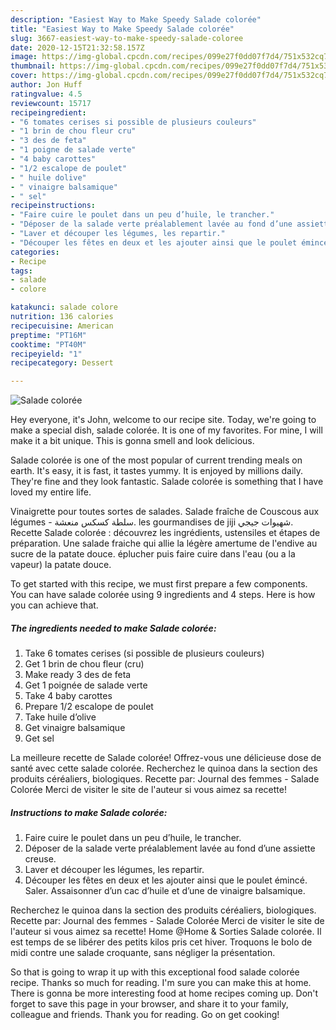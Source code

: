 ```yaml
---
description: "Easiest Way to Make Speedy Salade colorée"
title: "Easiest Way to Make Speedy Salade colorée"
slug: 3667-easiest-way-to-make-speedy-salade-coloree
date: 2020-12-15T21:32:58.157Z
image: https://img-global.cpcdn.com/recipes/099e27f0dd07f7d4/751x532cq70/salade-coloree-photo-principale-de-la-recette.jpg
thumbnail: https://img-global.cpcdn.com/recipes/099e27f0dd07f7d4/751x532cq70/salade-coloree-photo-principale-de-la-recette.jpg
cover: https://img-global.cpcdn.com/recipes/099e27f0dd07f7d4/751x532cq70/salade-coloree-photo-principale-de-la-recette.jpg
author: Jon Huff
ratingvalue: 4.5
reviewcount: 15717
recipeingredient:
- "6 tomates cerises si possible de plusieurs couleurs"
- "1 brin de chou fleur cru"
- "3 des de feta"
- "1 poigne de salade verte"
- "4 baby carottes"
- "1/2 escalope de poulet"
- " huile dolive"
- " vinaigre balsamique"
- " sel"
recipeinstructions:
- "Faire cuire le poulet dans un peu d’huile, le trancher."
- "Déposer de la salade verte préalablement lavée au fond d’une assiette creuse."
- "Laver et découper les légumes, les repartir."
- "Découper les fêtes en deux et les ajouter ainsi que le poulet émincé. Saler. Assaisonner d’un cac d’huile et d’une de vinaigre balsamique."
categories:
- Recipe
tags:
- salade
- colore

katakunci: salade colore 
nutrition: 136 calories
recipecuisine: American
preptime: "PT16M"
cooktime: "PT40M"
recipeyield: "1"
recipecategory: Dessert

---
```



![Salade colorée](https://img-global.cpcdn.com/recipes/099e27f0dd07f7d4/751x532cq70/salade-coloree-photo-principale-de-la-recette.jpg)

Hey everyone, it's John, welcome to our recipe site. Today, we're going to make a special dish, salade colorée. It is one of my favorites. For mine, I will make it a bit unique. This is gonna smell and look delicious.

Salade colorée is one of the most popular of current trending meals on earth. It's easy, it is fast, it tastes yummy. It is enjoyed by millions daily. They're fine and they look fantastic. Salade colorée is something that I have loved my entire life.

Vinaigrette pour toutes sortes de salades. Salade fraîche de Couscous aux légumes - سلطة كسكس منعشة. les gourmandises de jiji شهيوات جيجي. Recette Salade colorée : découvrez les ingrédients, ustensiles et étapes de préparation. Une salade fraiche qui allie la légère amertume de l&#39;endive au sucre de la patate douce. éplucher puis faire cuire dans l&#39;eau (ou a la vapeur) la patate douce.


To get started with this recipe, we must first prepare a few components. You can have salade colorée using 9 ingredients and 4 steps. Here is how you can achieve that.

<!--inarticleads1-->

##### The ingredients needed to make Salade colorée:

1. Take 6 tomates cerises (si possible de plusieurs couleurs)
1. Get 1 brin de chou fleur (cru)
1. Make ready 3 des de feta
1. Get 1 poignée de salade verte
1. Take 4 baby carottes
1. Prepare 1/2 escalope de poulet
1. Take  huile d’olive
1. Get  vinaigre balsamique
1. Get  sel


La meilleure recette de Salade colorée! Offrez-vous une délicieuse dose de santé avec cette salade colorée. Recherchez le quinoa dans la section des produits céréaliers, biologiques. Recette par: Journal des femmes - Salade Colorée Merci de visiter le site de l&#39;auteur si vous aimez sa recette! 

<!--inarticleads2-->

##### Instructions to make Salade colorée:

1. Faire cuire le poulet dans un peu d’huile, le trancher.
1. Déposer de la salade verte préalablement lavée au fond d’une assiette creuse.
1. Laver et découper les légumes, les repartir.
1. Découper les fêtes en deux et les ajouter ainsi que le poulet émincé. Saler. Assaisonner d’un cac d’huile et d’une de vinaigre balsamique.


Recherchez le quinoa dans la section des produits céréaliers, biologiques. Recette par: Journal des femmes - Salade Colorée Merci de visiter le site de l&#39;auteur si vous aimez sa recette! Home @Home &amp; Sorties Salade colorée. Il est temps de se libérer des petits kilos pris cet hiver. Troquons le bolo de midi contre une salade croquante, sans négliger la présentation. 

So that is going to wrap it up with this exceptional food salade colorée recipe. Thanks so much for reading. I'm sure you can make this at home. There is gonna be more interesting food at home recipes coming up. Don't forget to save this page in your browser, and share it to your family, colleague and friends. Thank you for reading. Go on get cooking!
